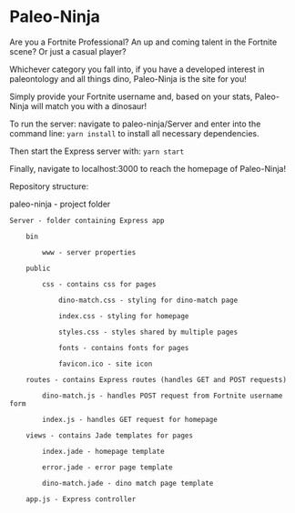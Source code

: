 # Paleo-Ninja

Are you a Fortnite Professional? An up and coming talent in the Fortnite scene? Or just a casual player?

Whichever category you fall into, if you have a developed interest in paleontology and all things dino, Paleo-Ninja is the site for you!

Simply provide your Fortnite username and, based on your stats, Paleo-Ninja will match you with a dinosaur!

To run the server: navigate to paleo-ninja/Server and enter into the command line:
`yarn install`
to install all necessary dependencies.

Then start the Express server with:
`yarn start`

Finally, navigate to localhost:3000 to reach the homepage of Paleo-Ninja!

Repository structure:

paleo-ninja - project folder

    Server - folder containing Express app
    
        bin
        
            www - server properties
            
        public
        
            css - contains css for pages
            
                dino-match.css - styling for dino-match page
                
                index.css - styling for homepage
                
                styles.css - styles shared by multiple pages
                
                fonts - contains fonts for pages
                
                favicon.ico - site icon
                
        routes - contains Express routes (handles GET and POST requests)
        
            dino-match.js - handles POST request from Fortnite username form
            
            index.js - handles GET request for homepage
            
        views - contains Jade templates for pages
        
            index.jade - homepage template
            
            error.jade - error page template
            
            dino-match.jade - dino match page template
            
        app.js - Express controller
        
    

